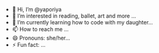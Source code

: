 - 👋 Hi, I’m @yaporiya
- 👀 I’m interested in reading, ballet, art and more ...
- 🌱 I’m currently learning how to code with my daughter...
- 📫 How to reach me ...
- 😄 Pronouns: she/her...
- ⚡ Fun fact: ...

<!---
yaporiya/yaporiya is a ✨ special ✨ repository because its `README.md` (this file) appears on your GitHub profile.
You can click the Preview link to take a look at your changes.
--->
